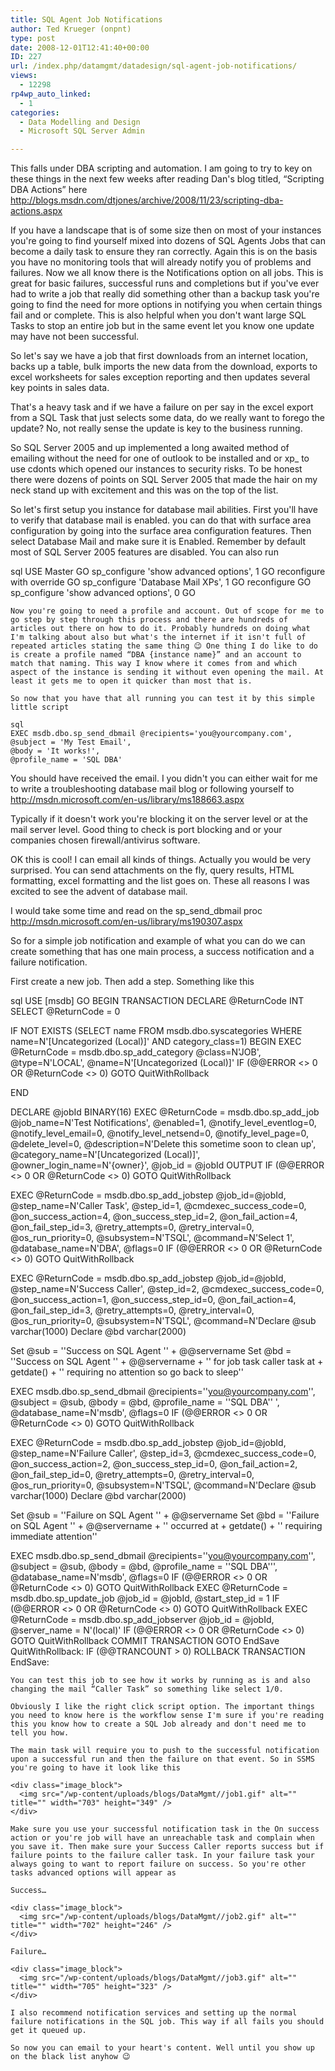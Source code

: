 ```yaml
---
title: SQL Agent Job Notifications
author: Ted Krueger (onpnt)
type: post
date: 2008-12-01T12:41:40+00:00
ID: 227
url: /index.php/datamgmt/datadesign/sql-agent-job-notifications/
views:
  - 12298
rp4wp_auto_linked:
  - 1
categories:
  - Data Modelling and Design
  - Microsoft SQL Server Admin

---
```

This falls under DBA scripting and automation. I am going to try to key on these things in the next few weeks after reading Dan's blog titled, “Scripting DBA Actions” here http://blogs.msdn.com/dtjones/archive/2008/11/23/scripting-dba-actions.aspx

If you have a landscape that is of some size then on most of your instances you're going to find yourself mixed into dozens of SQL Agents Jobs that can become a daily task to ensure they ran correctly. Again this is on the basis you have no monitoring tools that will already notify you of problems and failures. Now we all know there is the Notifications option on all jobs. This is great for basic failures, successful runs and completions but if you've ever had to write a job that really did something other than a backup task you're going to find the need for more options in notifying you when certain things fail and or complete. This is also helpful when you don't want large SQL Tasks to stop an entire job but in the same event let you know one update may have not been successful.

So let's say we have a job that first downloads from an internet location, backs up a table, bulk imports the new data from the download, exports to excel worksheets for sales exception reporting and then updates several key points in sales data. 

That's a heavy task and if we have a failure on per say in the excel export from a SQL Task that just selects some data, do we really want to forego the update? No, not really sense the update is key to the business running. 

So SQL Server 2005 and up implemented a long awaited method of emailing without the need for one of outlook to be installed and or xp_ to use cdonts which opened our instances to security risks. To be honest there were dozens of points on SQL Server 2005 that made the hair on my neck stand up with excitement and this was on the top of the list.

So let's first setup you instance for database mail abilities. First you'll have to verify that database mail is enabled. you can do that with surface area configuration by going into the surface area configuration features. Then select Database Mail and make sure it is Enabled. Remember by default most of SQL Server 2005 features are disabled. You can also run

sql
USE Master
GO
sp_configure 'show advanced options', 1
GO
reconfigure with override
GO
sp_configure 'Database Mail XPs', 1
GO
reconfigure 
GO
sp_configure 'show advanced options', 0
GO
```
Now you're going to need a profile and account. Out of scope for me to go step by step through this process and there are hundreds of articles out there on how to do it. Probably hundreds on doing what I'm talking about also but what's the internet if it isn't full of repeated articles stating the same thing 😉 One thing I do like to do is create a profile named “DBA {instance name}” and an account to match that naming. This way I know where it comes from and which aspect of the instance is sending it without even opening the mail. At least it gets me to open it quicker than most that is.

So now that you have that all running you can test it by this simple little script

sql
EXEC msdb.dbo.sp_send_dbmail @recipients='you@yourcompany.com',
@subject = 'My Test Email',
@body = 'It works!',
@profile_name = 'SQL DBA'
```
You should have received the email. I you didn't you can either wait for me to write a troubleshooting database mail blog or following yourself to http://msdn.microsoft.com/en-us/library/ms188663.aspx

Typically if it doesn't work you're blocking it on the server level or at the mail server level. Good thing to check is port blocking and or your companies chosen firewall/antivirus software.

OK this is cool! I can email all kinds of things. Actually you would be very surprised. You can send attachments on the fly, query results, HTML formatting, excel formatting and the list goes on. These all reasons I was excited to see the advent of database mail.

I would take some time and read on the sp\_send\_dbmail proc http://msdn.microsoft.com/en-us/library/ms190307.aspx

So for a simple job notification and example of what you can do we can create something that has one main process, a success notification and a failure notification. 

First create a new job. Then add a step. Something like this

sql
USE [msdb]
GO
BEGIN TRANSACTION
DECLARE @ReturnCode INT
SELECT @ReturnCode = 0

IF NOT EXISTS (SELECT name FROM msdb.dbo.syscategories WHERE name=N'[Uncategorized (Local)]' AND category_class=1)
BEGIN
EXEC @ReturnCode = msdb.dbo.sp_add_category @class=N'JOB', @type=N'LOCAL', @name=N'[Uncategorized (Local)]'
IF (@@ERROR <> 0 OR @ReturnCode <> 0) GOTO QuitWithRollback

END

DECLARE @jobId BINARY(16)
EXEC @ReturnCode = msdb.dbo.sp_add_job @job_name=N'Test Notifications', 
  @enabled=1, 
  @notify_level_eventlog=0, 
  @notify_level_email=0, 
  @notify_level_netsend=0, 
  @notify_level_page=0, 
  @delete_level=0, 
  @description=N'Delete this sometime soon to clean up', 
  @category_name=N'[Uncategorized (Local)]', 
  @owner_login_name=N'{owner}', @job_id = @jobId OUTPUT
IF (@@ERROR <> 0 OR @ReturnCode <> 0) GOTO QuitWithRollback

EXEC @ReturnCode = msdb.dbo.sp_add_jobstep @job_id=@jobId, @step_name=N'Caller Task', 
  @step_id=1, 
  @cmdexec_success_code=0, 
  @on_success_action=4, 
  @on_success_step_id=2, 
  @on_fail_action=4, 
  @on_fail_step_id=3, 
  @retry_attempts=0, 
  @retry_interval=0, 
  @os_run_priority=0, @subsystem=N'TSQL', 
  @command=N'Select 1', 
  @database_name=N'DBA', 
  @flags=0
IF (@@ERROR <> 0 OR @ReturnCode <> 0) GOTO QuitWithRollback

EXEC @ReturnCode = msdb.dbo.sp_add_jobstep @job_id=@jobId, @step_name=N'Success Caller', 
  @step_id=2, 
  @cmdexec_success_code=0, 
  @on_success_action=1, 
  @on_success_step_id=0, 
  @on_fail_action=4, 
  @on_fail_step_id=3, 
  @retry_attempts=0, 
  @retry_interval=0, 
  @os_run_priority=0, @subsystem=N'TSQL', 
  @command=N'Declare @sub varchar(1000)
Declare @bd varchar(2000)

Set @sub = ''Success on SQL Agent '' + @@servername
Set @bd = ''Success on SQL Agent '' + @@servername + '' for job task caller task at + getdate() + '' requiring no attention so go back to sleep'' 

EXEC msdb.dbo.sp_send_dbmail @recipients=''you@yourcompany.com'',
@subject = @sub,
@body = @bd,
@profile_name = ''SQL DBA''
', 
  @database_name=N'msdb', 
  @flags=0
IF (@@ERROR <> 0 OR @ReturnCode <> 0) GOTO QuitWithRollback

EXEC @ReturnCode = msdb.dbo.sp_add_jobstep @job_id=@jobId, @step_name=N'Failure Caller', 
  @step_id=3, 
  @cmdexec_success_code=0, 
  @on_success_action=2, 
  @on_success_step_id=0, 
  @on_fail_action=2, 
  @on_fail_step_id=0, 
  @retry_attempts=0, 
  @retry_interval=0, 
  @os_run_priority=0, @subsystem=N'TSQL', 
  @command=N'Declare @sub varchar(1000)
Declare @bd varchar(2000)

Set @sub = ''Failure on SQL Agent '' + @@servername
Set @bd = ''Failure on SQL Agent '' + @@servername + '' occurred at + getdate() + '' requiring immediate attention'' 

EXEC msdb.dbo.sp_send_dbmail @recipients=''you@yourcompany.com'',
@subject = @sub,
@body = @bd,
@profile_name = ''SQL DBA''', 
  @database_name=N'msdb', 
  @flags=0
IF (@@ERROR <> 0 OR @ReturnCode <> 0) GOTO QuitWithRollback
EXEC @ReturnCode = msdb.dbo.sp_update_job @job_id = @jobId, @start_step_id = 1
IF (@@ERROR <> 0 OR @ReturnCode <> 0) GOTO QuitWithRollback
EXEC @ReturnCode = msdb.dbo.sp_add_jobserver @job_id = @jobId, @server_name = N'(local)'
IF (@@ERROR <> 0 OR @ReturnCode <> 0) GOTO QuitWithRollback
COMMIT TRANSACTION
GOTO EndSave
QuitWithRollback:
IF (@@TRANCOUNT > 0) ROLLBACK TRANSACTION
EndSave:
```
You can test this job to see how it works by running as is and also changing the mail “Caller Task” so something like select 1/0.

Obviously I like the right click script option. The important things you need to know here is the workflow sense I'm sure if you're reading this you know how to create a SQL Job already and don't need me to tell you how.

The main task will require you to push to the successful notification upon a successful run and then the failure on that event. So in SSMS you're going to have it look like this

<div class="image_block">
  <img src="/wp-content/uploads/blogs/DataMgmt//job1.gif" alt="" title="" width="703" height="349" />
</div>

Make sure you use your successful notification task in the On success action or you're job will have an unreachable task and complain when you save it. Then make sure your Success Caller reports success but if failure points to the failure caller task. In your failure task your always going to want to report failure on success. So you're other tasks advanced options will appear as 

Success…

<div class="image_block">
  <img src="/wp-content/uploads/blogs/DataMgmt//job2.gif" alt="" title="" width="702" height="246" />
</div>

Failure…

<div class="image_block">
  <img src="/wp-content/uploads/blogs/DataMgmt//job3.gif" alt="" title="" width="705" height="323" />
</div>

I also recommend notification services and setting up the normal failure notifications in the SQL job. This way if all fails you should get it queued up.

So now you can email to your heart's content. Well until you show up on the black list anyhow 😉